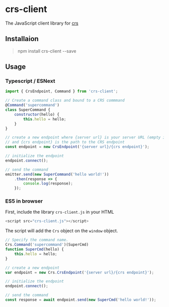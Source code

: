 # crs-client

The JavaScript client library for [crs](https://github.com/Invenietis/crs)

## Installaion

> npm install crs-client --save

## Usage

### Typescript / ESNext

```javascript
import { CrsEndpoint, Command } from 'crs-client';

// Create a command class and bound to a CRS commmand
@Command('supercommand')
class SuperCommand {
    constructor(hello) {
        this.hello = hello;
    }
}

// create a new endpoint where {server url} is your server URL (empty is same origin) 
// and {crs endpoint} is the path to the CRS endpoint
const endpoint = new CrsEndpoint('{server url}/{crs endpoint}');

// initialize the endpoint
endpoint.connect();

// send the command
emitter.send(new SuperCommand('hello world!'))
    .then(response => {
        console.log(response);
    });
```

### ES5 in browser

First, include the library ```crs-client.js``` in your HTML


```javascript
<script src="crs-client.js"></script>
```

The script will add the ```Crs``` object on the ```window``` object.

```javascript
// Specify the command name. 
Crs.Command('supercommand')(SuperCmd)
function SuperCmd(hello) {
    this.hello = hello;
}

// create a new endpoint
var endpoint = new Crs.CrsEndpoint('{server url}/{crs endpoint}');

// initialize the endpoint
endpoint.connect();

// send the command
const response = await endpoint.send(new SuperCmd('hello world!'));
```
